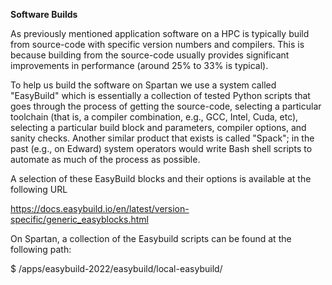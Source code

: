 **Software Builds**

As previously mentioned application software on a HPC is typically build from source-code with specific version numbers and 
compilers. This is because building from the source-code usually provides significant improvements in performance (around 
25% to 33% is typical).

To help us build the software on Spartan we use a system called "EasyBuild" which is essentially a collection of tested 
Python scripts that goes through the process of getting the source-code, selecting a particular toolchain (that is, a 
compiler combination, e.g., GCC, Intel, Cuda, etc), selecting a particular build block and parameters, compiler options, and 
sanity checks. Another similar product that exists is called "Spack"; in the past (e.g., on Edward) system operators would 
write Bash shell scripts to automate as much of the process as possible.

A selection of these EasyBuild blocks and their options is available at the following URL

https://docs.easybuild.io/en/latest/version-specific/generic_easyblocks.html

On Spartan, a collection of the Easybuild scripts can be found at the following path:

$ /apps/easybuild-2022/easybuild/local-easybuild/
